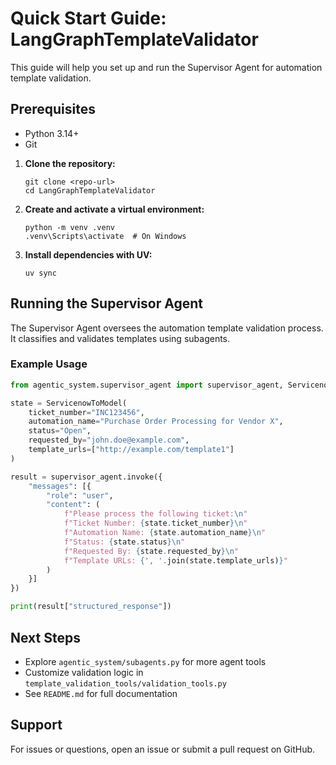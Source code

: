 # Quick Start Guide: LangGraphTemplateValidator

This guide will help you set up and run the Supervisor Agent for automation template validation.

## Prerequisites
- Python 3.14+
- Git

1. **Clone the repository:**
    ```
    git clone <repo-url>
    cd LangGraphTemplateValidator
    ```
2. **Create and activate a virtual environment:**
    ```
    python -m venv .venv
    .venv\Scripts\activate  # On Windows
    ```
3. **Install dependencies with UV:**
    ```
    uv sync
    ```

## Running the Supervisor Agent

The Supervisor Agent oversees the automation template validation process. It classifies and validates templates using subagents.

### Example Usage

```python
from agentic_system.supervisor_agent import supervisor_agent, ServicenowToModel

state = ServicenowToModel(
    ticket_number="INC123456",
    automation_name="Purchase Order Processing for Vendor X",
    status="Open",
    requested_by="john.doe@example.com",
    template_urls=["http://example.com/template1"]
)

result = supervisor_agent.invoke({
    "messages": [{
        "role": "user",
        "content": (
            f"Please process the following ticket:\n"
            f"Ticket Number: {state.ticket_number}\n"
            f"Automation Name: {state.automation_name}\n"
            f"Status: {state.status}\n"
            f"Requested By: {state.requested_by}\n"
            f"Template URLs: {', '.join(state.template_urls)}"
        )
    }]
})

print(result["structured_response"])
```

## Next Steps
- Explore `agentic_system/subagents.py` for more agent tools
- Customize validation logic in `template_validation_tools/validation_tools.py`
- See `README.md` for full documentation

## Support
For issues or questions, open an issue or submit a pull request on GitHub.
